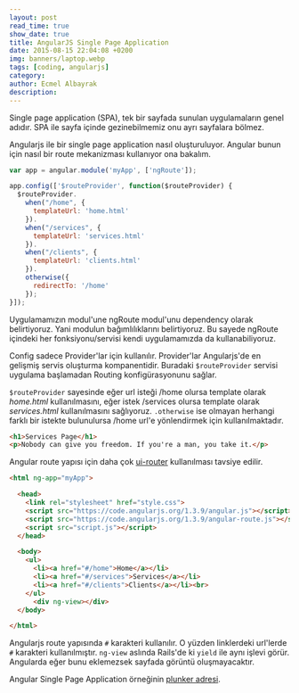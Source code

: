 ```yaml
---
layout: post
read_time: true
show_date: true
title: AngularJS Single Page Application
date: 2015-08-15 22:04:08 +0200
img: banners/laptop.webp
tags: [coding, angularjs]
category: 
author: Ecmel Albayrak
description:
---
```


Single page application (SPA), tek bir sayfada sunulan uygulamaların genel adıdır. SPA ile sayfa içinde gezinebilmemiz onu ayrı sayfalara bölmez.

Angularjs ile bir single page application nasıl oluşturuluyor. Angular bunun için nasıl bir route mekanizması kullanıyor ona bakalım.

```js
var app = angular.module('myApp', ['ngRoute']);

app.config(['$routeProvider', function($routeProvider) {
  $routeProvider.
    when("/home", {
      templateUrl: 'home.html'
    }).
    when("/services", {
      templateUrl: 'services.html'
    }).
    when("/clients", {
      templateUrl: 'clients.html'
    }).
    otherwise({
      redirectTo: '/home'
    });
}]);
```

Uygulamamızın modul'une ngRoute modul'unu dependency olarak belirtiyoruz. Yani modulun bağımlılıklarını belirtiyoruz. Bu sayede ngRoute içindeki her fonksiyonu/servisi kendi uygulamamızda da kullanabiliyoruz.

Config sadece Provider'lar için kullanılır. Provider'lar Angularjs'de en gelişmiş servis oluşturma kompanentidir. Buradaki ``$routeProvider`` servisi uygulama başlamadan Routing konfigürasyonunu sağlar.

`$routeProvider` sayesinde eğer url isteği /home olursa template olarak *home.html* kullanılmasını, eğer istek /services olursa template olarak *services.html* kullanılmasını sağlıyoruz. `.otherwise` ise olmayan herhangi farklı bir istekte bulunulursa /home url'e yönlendirmek için kullanılmaktadır.

```html
<h1>Services Page</h1>
<p>Nobody can give you freedom. If you're a man, you take it.</p>
```

Angular route yapısı için daha çok [ui-router](https://github.com/angular-ui/ui-router) kullanılması tavsiye edilir.

```html
<html ng-app="myApp">

  <head>
    <link rel="stylesheet" href="style.css">
    <script src="https://code.angularjs.org/1.3.9/angular.js"></script>
    <script src="https://code.angularjs.org/1.3.9/angular-route.js"></script>
    <script src="script.js"></script>
  </head>

  <body>
    <ul>
      <li><a href="#/home">Home</a></li>
      <li><a href="#/services">Services</a></li>
      <li><a href="#/clients">Clients</a></li><br>
    </ul>
      <div ng-view></div>
  </body>

</html>
```

Angularjs route yapısında `#` karakteri kullanılır. O yüzden linklerdeki url'lerde `#` karakteri kullanılmıştır. `ng-view` aslında Rails'de ki `yield` ile aynı işlevi görür. Angularda eğer bunu eklemezsek sayfada görüntü oluşmayacaktır.

Angular Single Page Application örneğinin [plunker adresi](http://plnkr.co/edit/BrCnZCuCuT2b7ZdkTju1?p=preview).
